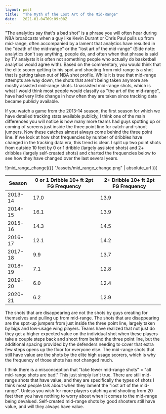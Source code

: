 ```yaml
---
layout: post
title:  "The Myth of the Lost Art of the Mid-Range"
date:   2021-01-04T09:09:00Z
---
```


"The analytics say that's a bad shot" is a phrase you will often hear during NBA broadcasts when a guy like Kevin Durant or Chris Paul pulls up from mid-range, often accompanied by a lament that analytics have resulted in the "death of the mid-range" or the "lost art of the mid-range" (Side note: analytics don't say anything, people do, and often when that phrase is said by TV analysts it is often not something people who actually do basketball analytics would agree with). Based on the commentary, you would think that the elite scorer getting to his spot and shooting from mid-range is a shot that is getting taken out of NBA shot profile. While it is true that mid-range attempts are way down, the shots that aren't being taken anymore are mostly assisted mid-range shots. Unassisted mid-range shots, which is what I would think most people would classify as "the art of the mid-range", have had very little change in how often they are taken since tracking data became publicly available.

If you watch a game from the 2013-14 season, the first season for which we have detailed tracking stats available publicly, I think one of the main differences you will notice is how many more teams had guys spotting up or coming of screens just inside the three point line for catch-and-shoot jumpers. Now these catches almost always come behind the three point line. If we look at how shot frequencies by number of dribbles have changed in the tracking data era, this trend is clear. I split up two point shots from outside 10 feet by 0 or 1 dribble (largely assisted shots) and 2+ dribbles (largely self-created shots) and charted the frequencies below to see how they have changed over the last several years.


![mid_range_change]({{ "/assets/mid_range_change.png" | absolute_url }})

| Season| 0 or 1 Dribble 10+ ft 2pt FG Frequency | 2+ Dribble 10+ ft 2pt FG Frequency |
|-------|-------|------|
2013-14	| 17.0 | 13.9 |
2014-15	| 16.1 | 13.9 |
2015-16	| 14.3 | 14.5 |
2016-17	| 12.1 | 14.2 |
2017-18 | 9.9 | 13.7 |
2018-19 | 7.1 | 12.8 |
2019-20 | 6.0 | 12.4 |
2020-21 | 6.2 | 12.9 |

The shots that are disappearing are not the shots by guys creating for themselves and pulling up from mid-range. The shots that are disappearing are the spot-up jumpers from just inside the three point line, largely taken by bigs and low-usage wing players. Teams have realized that not just do they get a higher expected value on the individual shot when these players take a couple steps back and shoot from behind the three point line, but the additional spacing provided by the defenders needing to cover that extra few steps opens up the floor for everyone else. The mid-range shots that still have value are the shots by the elite high usage scorers, which is why the frequency of those shots has not changed much.

I think there is a misconception that "take fewer mid-range shots" = "all mid-range shots are bad." This just simply isn't true. There are still mid-range shots that have value, and they are specifically the types of shots I think most people talk about when they lament the "lost art of the mid-range". Unless you wish for more players catching and shooting from 20 feet then you have nothing to worry about when it comes to the mid-range being devalued. Self-created mid-range shots by good shooters still have value, and will they always have value.
